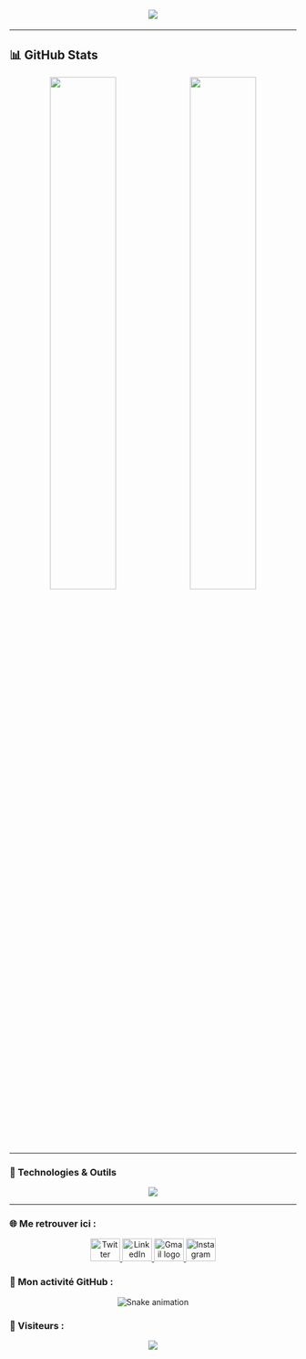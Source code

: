 <h1 align="center">
 <img src="https://readme-typing-svg.herokuapp.com?size=30&color=F7D64C&center=true&vCenter=true&width=700&duration=4000&lines=Hi,+my+name+is+Mateusz+Plebanek;I+am+a+Full+Stack+Developer;Welcome+to+my+GitHub!" />
</h1>

---

## 📊 GitHub Stats

<p align="center">
  <img width="48%" src="https://github-readme-stats.vercel.app/api?username=MateuszPlebanek&show_icons=true&theme=radical" />
  <img width="48%" src="https://github-readme-streak-stats.herokuapp.com/?user=MateuszPlebanek&theme=radical" />
</p>

---

### 🚀 Technologies & Outils

<p align="center">
  <img src="https://skillicons.dev/icons?i=js,ts,react,nextjs,nodejs,express,python,html,css,tailwind,docker,git,github,postgres,mysql,mongodb&perline=8" />
</p>

---

### 🌐 Me retrouver ici :

<p align="center">
  <a href="https://x.com/TON_TWITTER" target="_blank">
    <img src="https://raw.githubusercontent.com/maurodesouza/profile-readme-generator/master/src/assets/icons/social/twitter/default.svg" width="52" height="40" alt="Twitter logo" />
  </a>
  <a href="https://www.linkedin.com/in/TON_LINKEDIN" target="_blank">
    <img src="https://raw.githubusercontent.com/maurodesouza/profile-readme-generator/master/src/assets/icons/social/linkedin/default.svg" width="52" height="40" alt="LinkedIn logo" />
  </a>
  <a href="mailto:matprocom@gmail.com" target="_blank">
    <img src="https://raw.githubusercontent.com/maurodesouza/profile-readme-generator/master/src/assets/icons/social/gmail/default.svg" width="52" height="40" alt="Gmail logo" />
  </a>
  <a href="https://instagram.com/TON_INSTAGRAM" target="_blank">
    <img src="https://raw.githubusercontent.com/maurodesouza/profile-readme-generator/master/src/assets/icons/social/instagram/default.svg" width="52" height="40" alt="Instagram logo" />
  </a>
</p>

### 🐍 Mon activité GitHub :
<p align="center">
  <img src="https://raw.githubusercontent.com/MateuszPlebanek/MateuszPlebanek/output/snake.svg" alt="Snake animation" />
</p>


### 🎯 Visiteurs :
<p align="center">
  <img src="https://profile-counter.glitch.me/MateuszPlebanek/count.svg?"  />
</p>

